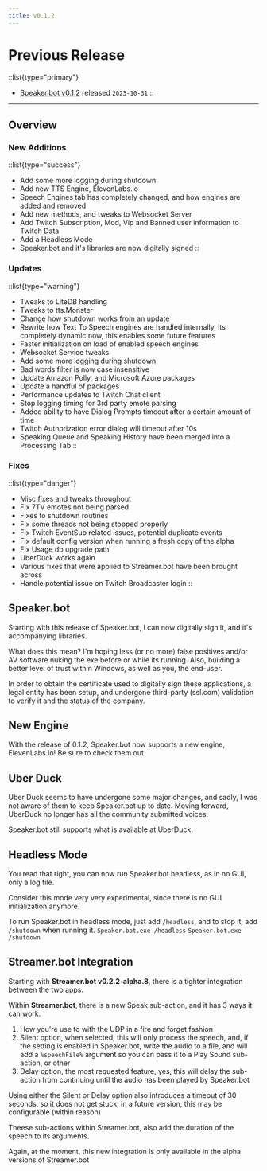 ```yaml
---
title: v0.1.2
---
```


# Previous Release

::list{type="primary"}
- [Speaker.bot v0.1.2](https://streamer.bot/downloads/releases/twitchspeaker/0.1.2) released `2023-10-31`
::

---

## Overview
### New Additions
::list{type="success"}
* Add some more logging during shutdown
* Add new TTS Engine, ElevenLabs.io
* Speech Engines tab has completely changed, and how engines are added and removed
* Add new methods, and tweaks to Websocket Server
* Add Twitch Subscription, Mod, Vip and Banned user information to Twitch Data
* Add a Headless Mode
* Speaker.bot and it's libraries are now digitally signed
::

### Updates
::list{type="warning"}
* Tweaks to LiteDB handling
* Tweaks to tts.Monster
* Change how shutdown works from an update
* Rewrite how Text To Speech engines are handled internally, its completely dynamic now, this enables some future features
* Faster initialization on load of enabled speech engines
* Websocket Service tweaks
* Add some more logging during shutdown
* Bad words filter is now case insensitive
* Update Amazon Polly, and Microsoft Azure packages
* Update a handful of packages
* Performance updates to Twitch Chat client
* Stop logging timing for 3rd party emote parsing
* Added ability to have Dialog Prompts timeout after a certain amount of time
* Twitch Authorization error dialog will timeout after 10s
* Speaking Queue and Speaking History have been merged into a Processing Tab
::

### Fixes
::list{type="danger"}
* Misc fixes and tweaks throughout
* Fix 7TV emotes not being parsed
* Fixes to shutdown routines
* Fix some threads not being stopped properly
* Fix Twitch EventSub related issues, potential duplicate events
* Fix default config version when running a fresh copy of the alpha
* Fix Usage db upgrade path
* UberDuck works again
* Various fixes that were applied to Streamer.bot have been brought across
* Handle potential issue on Twitch Broadcaster login
::

## Speaker.bot
Starting with this release of Speaker.bot, I can now digitally sign it, and it's accompanying libraries.

What does this mean? I'm hoping less (or no more) false positives and/or AV software nuking the exe before or while its running. Also, building a better level of trust within Windows, as well as you, the end-user.

In order to obtain the certificate used to digitally sign these applications, a legal entity has been setup, and undergone third-party (ssl.com) validation to verify it and the status of the company.

## New Engine
With the release of 0.1.2, Speaker.bot now supports a new engine, ElevenLabs.io!  Be sure to check them out.

## Uber Duck
Uber Duck seems to have undergone some major changes, and sadly, I was not aware of them to keep Speaker.bot up to date.  Moving forward, UberDuck no longer has all the community submitted voices.

Speaker.bot still supports what is available at UberDuck.

## Headless Mode
You read that right, you can now run Speaker.bot headless, as in no GUI, only a log file.

Consider this mode very very experimental, since there is no GUI initialization anymore.

To run Speaker.bot in headless mode, just add `/headless`, and to stop it, add `/shutdown` when running it.
`Speaker.bot.exe /headless`
`Speaker.bot.exe /shutdown`

## Streamer.bot Integration
Starting with **Streamer.bot v0.2.2-alpha.8**, there is a tighter integration between the two apps.

Within **Streamer.bot**, there is a new Speak sub-action, and it has 3 ways it can work.

1. How you're use to with the UDP in a fire and forget fashion
2. Silent option, when selected, this will only process the speech, and, if the setting is enabled in Speaker.bot, write the audio to a file, and will add a `%speechFile%` argument so you can pass it to a Play Sound sub-action, or other
3. Delay option, the most requested feature, yes, this will delay the sub-action from continuing until the audio has been played by Speaker.bot

Using either the Silent or Delay option also introduces a timeout of 30 seconds, so it does not get stuck, in a future version, this may be configurable (within reason)

Theese sub-actions within Streamer.bot, also add the duration of the speech to its arguments.

Again, at the moment, this new integration is only available in the alpha versions of Streamer.bot
